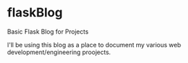 # flaskBlog
Basic Flask Blog for Projects


I'll be using this blog as a place to document my various web development/engineering proojects. 


